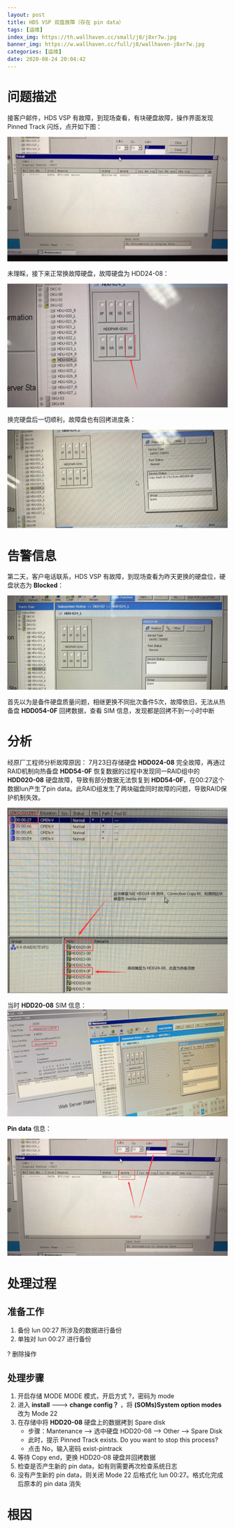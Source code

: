 ```yaml
---
layout: post
title: HDS VSP 双盘故障（存在 pin data）
tags: [运维]
index_img: https://th.wallhaven.cc/small/j8/j8xr7w.jpg
banner_img: https://w.wallhaven.cc/full/j8/wallhaven-j8xr7w.jpg
categories: [运维]
date: 2020-08-24 20:04:42
---
```


# 问题描述
接客户邮件，HDS VSP 有故障，到现场查看，有块硬盘故障，操作界面发现 Pinned Track 闪烁，点开如下图：

![](/img/HDS_VSP/HDS_VSP_PIN_DATA_pin.jpg)

未理睬，接下来正常换故障硬盘，故障硬盘为 HDD24-08：

![](/img/HDS_VSP/HDS_VSP_PIN_DATA_2.jpg)

换完硬盘后一切顺利，故障盘也有回拷进度条：

![](/img/HDS_VSP/HDS_VSP_PIN_DATA_3.jpg)


# 告警信息

第二天，客户电话联系，HDS VSP 有故障，到现场查看为昨天更换的硬盘位，硬盘状态为 **Blocked**：

![](/img/HDS_VSP/HDS_VSP_PIN_DATA_4.jpg)

首先以为是备件硬盘质量问题，相继更换不同批次备件5次，故障依旧，无法从热备盘 **HDD054-0F** 回拷数据，查看 SIM 信息，发现都是回拷不到一小时中断

# 分析

经原厂工程师分析故障原因：
7月23日存储硬盘 **HDD024-08** 完全故障，再通过RAID机制向热备盘 **HDD54-0F** 恢复数据的过程中发现同一RAID组中的 **HDD020-08** 硬盘故障，导致有部分数据无法恢复到 **HDD54-0F**，在00:27这个数据lun产生了pin data。此RAID组发生了两块磁盘同时故障的问题，导致RAID保护机制失效。

![](/img/HDS_VSP/HDS_VSP_PIN_DATA_5.jpg)

当时 **HDD20-08** SIM 信息：
![](/img/HDS_VSP/HDS_VSP_PIN_DATA_6.jpg)

**Pin data** 信息：

![](/img/HDS_VSP/HDS_VSP_PIN_DATA_7.jpg)

# 处理过程

## 准备工作
 
1. 备份 lun 00:27 所涉及的数据进行备份
2. 单独对 lun 00:27 进行备份

?
删除操作

## 处理步骤

1. 开启存储 MODE MODE 模式，开启方式 ?，密码为 mode
2. 进入 **install** ---> **change config？** ，将 **(SOMs)System option modes** 改为 Mode 22
3. 在存储中将 **HDD20-08** 硬盘上的数据拷到 Spare disk
    - 步骤：Mantenance --> 选中硬盘 HDD20-08 --> Other --> Spare Disk
    - 此时，提示 Pinned Track exists. Do you want to stop this process?
    - 点击 No，输入密码 exist-pintrack
4. 等待 Copy end，更换 HDD20-08 硬盘并回拷数据
5. 检查是否产生新的 pin data，如有则需要再次检查系统日志
6. 没有产生新的 pin data，则关闭 Mode 22 后格式化 lun 00:27。格式化完成后原本的 pin data 消失

# 根因
















